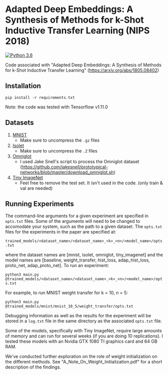 # Adapted Deep Embeddings: A Synthesis of Methods for k-Shot Inductive Transfer Learning (NIPS 2018)

[![Python 3.6](https://img.shields.io/badge/python-3.6-blue.svg)](https://www.python.org/downloads/release/python-360/)

Code associated with "Adapted Deep Embeddings: A Synthesis of Methods for k-Shot Inductive Transfer Learning" (https://arxiv.org/abs/1805.08402)

## Installation

`pip install -r requirements.txt`

Note: the code was tested with Tensorflow v1.11.0

## Datasets

1. [MNIST](http://yann.lecun.com/exdb/mnist/)
    * Make sure to uncompress the `.gz` files
2. [Isolet](https://archive.ics.uci.edu/ml/datasets/isolet)
    * Make sure to uncompress the `.Z` files 
3. [Omniglot](https://github.com/brendenlake/omniglot)
    * I used Jake Snell's script to process the Omniglot dataset (https://github.com/jakesnell/prototypical-networks/blob/master/download_omniglot.sh)
4. [Tiny ImageNet](https://tiny-imagenet.herokuapp.com/)
    * Feel free to remove the test set. It isn't used in the code. (only train & val are needed)

## Running Experiments

The command-line arguments for a given experiment are specified in `opts.txt` files. Some of the arguments will need to be changed to accomodate your system, such as the path to a given dataset. The `opts.txt` files for the experiments in the paper are specified at:

`trained_models/<dataset_name>/<dataset_name>_<k>_<n>/<model_name>/opts.txt`

where the dataset names are [mnist, isolet, omniglot, tiny_imagenet] and the model names are [baseline, weight_transfer, hist_loss, adap_hist_loss, proto_net, adap_proto_net]. To run an experiment:

`python3 main.py @trained_models/<dataset_name>/<dataset_name>_<k>_<n>/<model_name>/opts.txt`

For example, to run MNIST weight transfer for k = 10, n = 5:

`python3 main.py @trained_models/mnist/mnist_10_5/weight_transfer/opts.txt`

Debugging information as well as the results for the experiment will be stored in a `log.txt` file in the same directory as the associated `opts.txt` file.

Some of the models, specifically with Tiny ImageNet, require large amounts of memory and can run for several weeks (if you are doing 10 replications). I tested these models with an Nvidia GTX 1080 TI graphics card and 64 GB RAM. 

We've conducted further exploration on the role of weight initialization on the different methods. See "A_Note_On_Weight_Initialization.pdf" for a short description of the findings.

